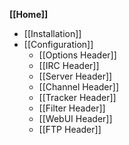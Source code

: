 **[[Home]]**

* [[Installation]]
* [[Configuration]]
	* [[Options Header]]
	* [[IRC Header]]
	* [[Server Header]]
	* [[Channel Header]]
	* [[Tracker Header]]
	* [[Filter Header]]
	* [[WebUI Header]]
	* [[FTP Header]]